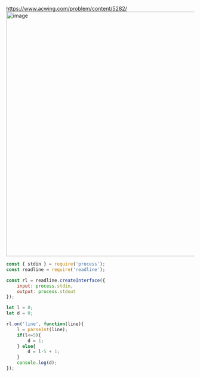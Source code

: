 https://www.acwing.com/problem/content/5282/
<img width="657" alt="image" src="https://github.com/zhangguanghuib/acwing/assets/14832260/9da575c1-bc9c-450a-88be-dd97251bd277">
```js
const { stdin } = require('process');
const readline = require('readline');

const rl = readline.createInterface({
    input: process.stdin,
    output: process.stdout
});

let l = 0;
let d = 0;

rl.on('line', function(line){
    l = parseInt(line); 
    if(l<=5){
        d = 1;
    } else{
        d = l-5 + 1;
    }
    console.log(d);
});
```

